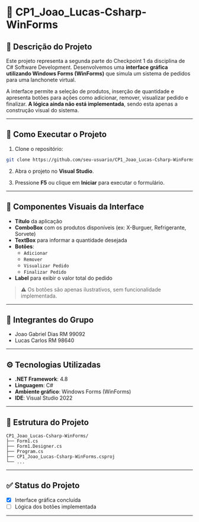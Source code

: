 
# 🥪 CP1_Joao_Lucas-Csharp-WinForms

## 📌 Descrição do Projeto

Este projeto representa a segunda parte do Checkpoint 1 da disciplina de C# Software Development. Desenvolvemos uma **interface gráfica utilizando Windows Forms (WinForms)** que simula um sistema de pedidos para uma lanchonete virtual.

A interface permite a seleção de produtos, inserção de quantidade e apresenta botões para ações como adicionar, remover, visualizar pedido e finalizar. **A lógica ainda não está implementada**, sendo esta apenas a construção visual do sistema.

---

## 🧭 Como Executar o Projeto

1. Clone o repositório:

```bash
git clone https://github.com/seu-usuario/CP1_Joao_Lucas-Csharp-WinForms.git
```

2. Abra o projeto no **Visual Studio**.

3. Pressione **F5** ou clique em **Iniciar** para executar o formulário.

---

## 🎨 Componentes Visuais da Interface

- **Título** da aplicação
- **ComboBox** com os produtos disponíveis (ex: X-Burguer, Refrigerante, Sorvete)
- **TextBox** para informar a quantidade desejada
- **Botões**:
  - `Adicionar`
  - `Remover`
  - `Visualizar Pedido`
  - `Finalizar Pedido`
- **Label** para exibir o valor total do pedido

> ⚠️ Os botões são apenas ilustrativos, sem funcionalidade implementada.

---

## 👥 Integrantes do Grupo

- Joao Gabriel Dias RM 99092
- Lucas Carlos RM 98640

---

## ⚙️ Tecnologias Utilizadas

- **.NET Framework**: 4.8
- **Linguagem**: C#
- **Ambiente gráfico**: Windows Forms (WinForms)
- **IDE**: Visual Studio 2022

---

## 📁 Estrutura do Projeto

```
CP1_Joao_Lucas-Csharp-WinForms/
├── Form1.cs
├── Form1.Designer.cs
├── Program.cs
├── CP1_Joao_Lucas-Csharp-WinForms.csproj
└── ...
```

---

## ✅ Status do Projeto

- [x] Interface gráfica concluída
- [ ] Lógica dos botões implementada

---
